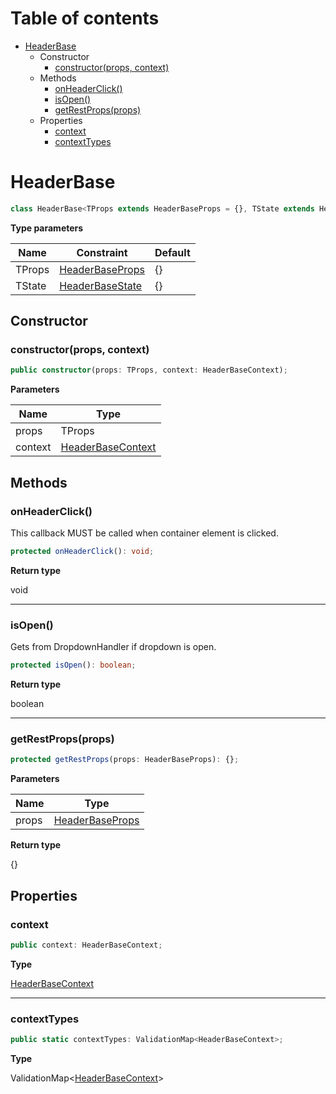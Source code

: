 # Table of contents

* [HeaderBase][ClassDeclaration-1]
    * Constructor
        * [constructor(props, context)][Constructor-1]
    * Methods
        * [onHeaderClick()][MethodDeclaration-10]
        * [isOpen()][MethodDeclaration-11]
        * [getRestProps(props)][MethodDeclaration-12]
    * Properties
        * [context][PropertyDeclaration-3]
        * [contextTypes][PropertyDeclaration-4]

# HeaderBase

```typescript
class HeaderBase<TProps extends HeaderBaseProps = {}, TState extends HeaderBaseState = {}>
```

**Type parameters**

| Name   | Constraint                                | Default |
| ------ | ----------------------------------------- | ------- |
| TProps | [HeaderBaseProps][InterfaceDeclaration-3] | {}      |
| TState | [HeaderBaseState][InterfaceDeclaration-4] | {}      |
## Constructor

### constructor(props, context)

```typescript
public constructor(props: TProps, context: HeaderBaseContext);
```

**Parameters**

| Name    | Type                                        |
| ------- | ------------------------------------------- |
| props   | TProps                                      |
| context | [HeaderBaseContext][InterfaceDeclaration-5] |

## Methods

### onHeaderClick()

This callback MUST be called when container element is clicked.

```typescript
protected onHeaderClick(): void;
```

**Return type**

void

----------

### isOpen()

Gets from DropdownHandler if dropdown is open.

```typescript
protected isOpen(): boolean;
```

**Return type**

boolean

----------

### getRestProps(props)

```typescript
protected getRestProps(props: HeaderBaseProps): {};
```

**Parameters**

| Name  | Type                                      |
| ----- | ----------------------------------------- |
| props | [HeaderBaseProps][InterfaceDeclaration-3] |

**Return type**

{}

## Properties

### context

```typescript
public context: HeaderBaseContext;
```

**Type**

[HeaderBaseContext][InterfaceDeclaration-5]

----------

### contextTypes

```typescript
public static contextTypes: ValidationMap<HeaderBaseContext>;
```

**Type**

ValidationMap<[HeaderBaseContext][InterfaceDeclaration-5]>

[ClassDeclaration-1]: headerbase.md#headerbase
[InterfaceDeclaration-3]: ../index.md#headerbaseprops
[InterfaceDeclaration-4]: ../index.md#headerbasestate
[Constructor-1]: headerbase.md#constructorprops-context
[InterfaceDeclaration-5]: ../index.md#headerbasecontext
[MethodDeclaration-10]: headerbase.md#onheaderclick
[MethodDeclaration-11]: headerbase.md#isopen
[MethodDeclaration-12]: headerbase.md#getrestpropsprops
[InterfaceDeclaration-3]: ../index.md#headerbaseprops
[PropertyDeclaration-3]: headerbase.md#context
[InterfaceDeclaration-5]: ../index.md#headerbasecontext
[PropertyDeclaration-4]: headerbase.md#contexttypes
[InterfaceDeclaration-5]: ../index.md#headerbasecontext